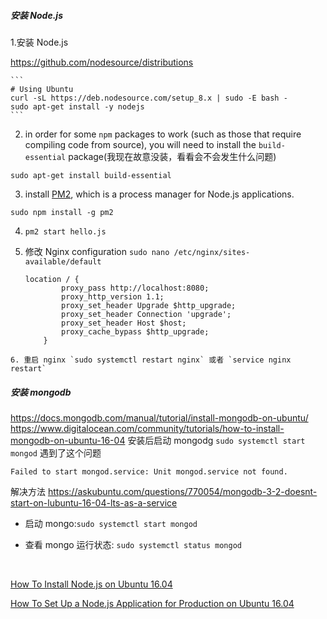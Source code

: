 ##### 安装 Node.js

1.安装 Node.js

   https://github.com/nodesource/distributions 

	```
	# Using Ubuntu
	curl -sL https://deb.nodesource.com/setup_8.x | sudo -E bash -
	sudo apt-get install -y nodejs
	```

   2. in order for some `npm` packages to work (such as those that require compiling code from source), you will need to install the `build-essential` package(我现在故意没装，看看会不会发生什么问题)

  ```
  sudo apt-get install build-essential
  ```

   3. install [PM2](https://pm2.io/), which is a process manager for Node.js applications.

  ```
  sudo npm install -g pm2
  ```

   4. `pm2 start hello.js`

   5. 修改 Nginx configuration `sudo nano /etc/nginx/sites-available/default`

      ```
      location / {
              proxy_pass http://localhost:8080;
              proxy_http_version 1.1;
              proxy_set_header Upgrade $http_upgrade;
              proxy_set_header Connection 'upgrade';
              proxy_set_header Host $host;
              proxy_cache_bypass $http_upgrade;
          }
      ```
    6. 重启 nginx `sudo systemctl restart nginx` 或者 `service nginx restart`

##### 安装 mongodb

https://docs.mongodb.com/manual/tutorial/install-mongodb-on-ubuntu/
https://www.digitalocean.com/community/tutorials/how-to-install-mongodb-on-ubuntu-16-04
安装后启动 mongodg `sudo systemctl start mongod` 遇到了这个问题 

```
Failed to start mongod.service: Unit mongod.service not found.
```
解决方法 https://askubuntu.com/questions/770054/mongodb-3-2-doesnt-start-on-lubuntu-16-04-lts-as-a-service

- 启动 mongo:`sudo systemctl start mongod`

- 查看 mongo 运行状态: `sudo systemctl status mongod`




​      

[How To Install Node.js on Ubuntu 16.04](https://www.digitalocean.com/community/tutorials/how-to-install-node-js-on-ubuntu-16-04)

[How To Set Up a Node.js Application for Production on Ubuntu 16.04](https://www.digitalocean.com/community/tutorials/how-to-set-up-a-node-js-application-for-production-on-ubuntu-16-04)

